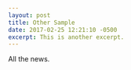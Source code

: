 ```yaml
---
layout: post
title: Other Sample
date: 2017-02-25 12:21:10 -0500
excerpt: This is another excerpt.
---
```



All the news.
